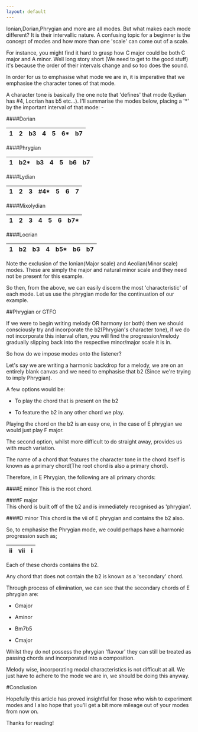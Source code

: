 ```yaml
---
layout: default
---
```


Ionian,Dorian,Phrygian and more are all modes. But what makes each mode different? It is their intervallic nature. A confusing topic for a beginner is the concept of modes and how more than one 'scale' can come out of a scale.

For instance, you might find it hard to grasp how C major could be both C major and A minor. Well long story short (We need to get to the good stuff) it's because the order of their intervals change and so too does the sound.

In order for us to emphasise what mode we are in, it is imperative that we emphasise the character tones of that mode.

A character tone is basically the one note that 'defines' that mode (Lydian has #4, Locrian has b5 etc...). I'll summarise the modes below, placing a '*' by the important interval of that mode: -
 
####Dorian        

1  | 2  | b3    | 4 |  5 |  6*  |  b7    
---|----|-----|----|--|----|----

####Phrygian      

1  | b2*  | b3    | 4 |  5 |  b6  |  b7    
---|----|-----|----|--|----|----

####Lydian      

1  | 2  | 3    | #4* |  5 |  6  |  7    
---|----|-----|----|--|----|----
    
####Mixolydian    

1  | 2  | 3    | 4 |  5 |  6  |  b7*    
---|----|-----|----|--|----|----

####Locrian  

1  | b2  | b3    | 4 |  b5* |  b6  |  b7    
---|----|-----|----|--|----|----
     

Note the exclusion of the Ionian(Major scale) and Aeolian(Minor scale) modes. These are simply the major and natural minor scale and they need not be present for this example.

So then, from the above, we can easily discern the most 'characteristic' of each mode. Let us use the phrygian mode for the continuation of our example.

##Phrygian or GTFO

If we were to begin writing melody OR harmony (or both) then we should consciously try and incorporate the b2(Phrygian's character tone), if we do not incorporate this interval often, you will find the progression/melody gradually slipping back into the respective minor/major scale it is in.

So how do we impose modes onto the listener?
 
Let's say we are writing a harmonic backdrop for a melody, we are on an entirely blank canvas and we need to emphasise that b2 (Since we're trying to imply Phrygian).

 
A few options would be:

 
- To play the chord that is present on the b2


- To feature the b2 in any other chord we play.


Playing the chord on the b2 is an easy one, in the case of E phrygian we would just play F major.

The second option, whilst more difficult to do straight away, provides us with much variation.

The name of a chord that features the character tone in the chord itself is known as a primary chord(The root chord is also a primary chord).

Therefore, in E Phrygian, the following are all primary chords:


####E minor 
This is the root chord.

####F major  
This chord is built off of the b2 and is immediately recognised as 'phrygian'.

####D minor 
This chord is the vii of E phrygian and contains the b2 also.

So, to emphasise the Phrygian mode, we could perhaps have a harmonic progression  such as;

ii  | vii  | i    
---|----|----

Each of these chords contains the b2.

Any chord that does not contain the b2 is known as a 'secondary' chord.

Through process of elimination, we can see that the secondary chords of E phrygian are:

- Gmajor

- Aminor

- Bm7b5

- Cmajor

 
Whilst they do not possess the phrygian 'flavour' they can still be treated as passing chords and incorporated into a composition.

Melody wise, incorporating modal characteristics is not difficult at all. We just have to adhere to the mode we are in, we should be doing this anyway.

#Conclusion

Hopefully this article has proved insightful for those who wish to experiment modes and I also hope that you'll get a bit more mileage out of your modes from now on.

Thanks for reading!
